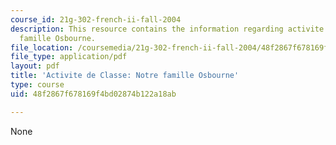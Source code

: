 ```yaml
---
course_id: 21g-302-french-ii-fall-2004
description: This resource contains the information regarding activite de Classe notre
  famille Osbourne.
file_location: /coursemedia/21g-302-french-ii-fall-2004/48f2867f678169f4bd02874b122a18ab_MIT21G_302_F04_Osbourne_C.pdf
file_type: application/pdf
layout: pdf
title: 'Activite de Classe: Notre famille Osbourne'
type: course
uid: 48f2867f678169f4bd02874b122a18ab

---
```

None